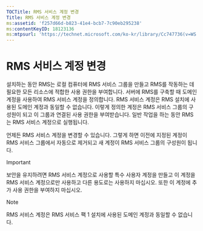 ```yaml
---
TOCTitle: RMS 서비스 계정 변경
Title: RMS 서비스 계정 변경
ms:assetid: 'f257d66d-b823-41e4-bcb7-7c90eb295238'
ms:contentKeyID: 18123136
ms:mtpsurl: 'https://technet.microsoft.com/ko-kr/library/Cc747736(v=WS.10)'
---
```


RMS 서비스 계정 변경
====================

설치하는 동안 RMS는 로컬 컴퓨터에 RMS 서비스 그룹을 만들고 RMS를 작동하는 데 필요한 모든 리소스에 적합한 사용 권한을 부여합니다. 서버에 RMS를 구축할 때 도메인 계정을 사용하여 RMS 서비스 계정을 정의합니다. RMS 서비스 계정은 RMS 설치에 사용된 도메인 계정과 동일할 수 없습니다. 이렇게 정의한 계정은 RMS 서비스 그룹의 구성원이 되고 이 그룹과 연결된 사용 권한을 부여받습니다. 일반 작업을 하는 동안 RMS는 RMS 서비스 계정으로 실행됩니다.

언제든 RMS 서비스 계정을 변경할 수 있습니다. 그렇게 하면 이전에 지정된 계정이 RMS 서비스 그룹에서 자동으로 제거되고 새 계정이 RMS 서비스 그룹의 구성원이 됩니다.

> [!IMPORTANT]  
> 보안을 유지하려면 RMS 서비스 계정으로 사용할 특수 사용자 계정을 만들고 이 계정을 RMS 서비스 계정으로만 사용하고 다른 용도로는 사용하지 마십시오. 또한 이 계정에 추가 사용 권한을 부여하지 마십시오.

> [!NOTE]  
>  RMS 서비스 계정은 RMS 서비스 팩 1 설치에 사용된 도메인 계정과 동일할 수 없습니다.
